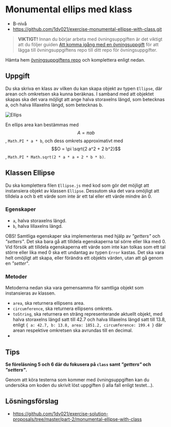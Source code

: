 # <i class="fa fa-laptop"></i> Monumental ellips med klass
<ul class="fa-ul fa-border exercise-info">
  <li><i class="fa-li fa fa-signal level-b"></i>B-nivå</li>
  <li><i class="fa-li fa fa-github"></i><a href="https://github.com/1dv021/exercise-monumental-ellipse-with-class.git">https://github.com/1dv021/exercise-monumental-ellipse-with-class.git</a></li>
</ul>

><i class="fa fa-warning"></i> __VIKTIGT!__ Innan du börjar arbeta med övningsuppgiften är det viktigt att du följer guiden [Att komma igång med en övningsuppgift](https://coursepress.gitbooks.io/1dv021/content/guider/att-komma-igang-med-en-ovningsuppgift/) för att lägga till övningsuppgiftens repo till ditt repo för övningsuppgifter.

Hämta hem [övningsuppgiftens repo](https://github.com/1dv021/exercise-monumental-ellipse-with-class.git) och komplettera enligt nedan.

## Uppgift

Du ska skriva en klass av vilken du kan skapa objekt av typen `Ellipse`, där arean och omkretsen ska kunna beräknas. I samband med att objektet skapas ska det vara möjligt att ange halva storaxelns längd, som betecknas a, och halva lillaxelns längd, som betecknas b.

![Ellips](ellips.gif)

En ellips area kan bestämmas med $$A=\pi a b$$, `Math.PI * a * b`, och dess omkrets approximativt med $$O = \pi \sqrt{2 a^2 + 2 b^2}$$, `Math.PI * Math.sqrt(2 * a * a + 2 * b * b)`.

## Klassen Ellipse

Du ska komplettera filen `Ellipse.js` med kod som gör det möjligt att instansiera objekt av klassen `Ellipse`.  Dessutom ska det vara omöjligt att tilldela a och b ett värde som inte är ett tal eller ett värde mindre än 0.

### Egenskaper

- `a`, halva storaxelns längd.
- `b`, halva lillaxelns längd.

OBS! Samtliga egenskaper ska implementeras med hjälp av _"getters"_ och _"setters"_. Det ska bara gå att tilldela egenskaperna tal sörre eller lika med 0. Vid försök att tilldela egenskaperna ett värde som inte kan tolkas som ett tal större eller lika med 0 ska ett undantag av typen `Error` kastas. Det ska vara helt omöjligt att skapa, eller förändra ett objekts värden, utan att gå genom en _"setter"_.

### Metoder

Metoderna nedan ska vara gemensamma för samtliga objekt som instansieras av klassen.

- `area`, ska returnera ellipsens area.
- `circumference`, ska returnera ellipsens omkrets.
- `toString`, ska returnera en sträng representerande aktuellt objekt, med halva storaxelns längd satt till 42.7 och halva lillaxelns längd satt till 13.8, enligt `{ a: 42.7, b: 13.8, area: 1851.2, circumference: 199.4 }` där arean respektive omkretsen ska avrundas till en decimal.
-
## <i class="fa fa-lightbulb-o"></i> Tips
__Se föreläsning 5 och 6 där du fokusera på `class` samt _"getters"_ och _"setters"_.__

Genom att köra testerna som kommer med övningsuppgiften kan du undersöka om koden du skrivit löst uppgiften (i alla fall enligt testet...).

## <i class="fa fa-flask"></i> Lösningsförslag
<ul class="fa-ul fa-border exercise-info">
  <li><i class="fa-li fa fa-github"></i><a href="https://github.com/1dv021/exercise-solution-proposals/tree/master/part-2/monumental-ellipse-with-class">https://github.com/1dv021/exercise-solution-proposals/tree/master/part-2/monumental-ellipse-with-class</a></li>
</ul>
